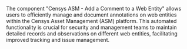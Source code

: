 The component "Censys ASM - Add a Comment to a Web Entity" allows users to efficiently manage and document annotations on web entities within the Censys Asset Management (ASM) platform. This automated functionality is crucial for security and management teams to maintain detailed records and observations on different web entities, facilitating improved tracking and issue management.
